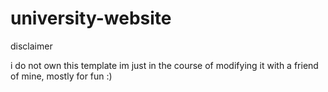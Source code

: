 # university-website

disclaimer


i do not own this template im just in the course of modifying it with a friend of mine, mostly for fun :)
